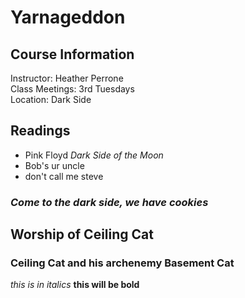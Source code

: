 # Yarnageddon

## Course Information

Instructor: Heather Perrone  
Class Meetings: 3rd Tuesdays  
Location: Dark Side 

## Readings

- Pink Floyd *Dark Side of the Moon*
- Bob's ur uncle
- don't call me steve

### ***Come to the dark side, we have cookies***

## Worship of Ceiling Cat

### Ceiling Cat and his archenemy Basement Cat

*this is in italics*
**this will be bold**